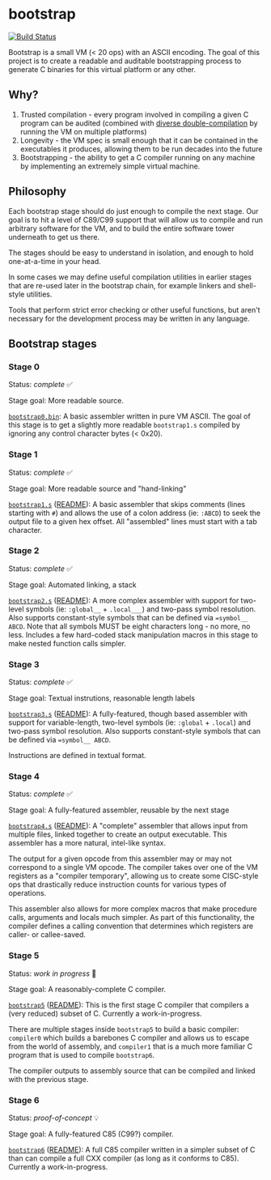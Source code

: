 # bootstrap 

[![Build Status](https://github.com/mmastrac/bootstrap/actions/workflows/build.yml/badge.svg)](https://github.com/mmastrac/bootstrap/actions/workflows/build.yml)

Bootstrap is a small VM (< 20 ops) with an ASCII encoding. The goal of this
project is to create a readable and auditable bootstrapping process to generate
C binaries for this virtual platform or any other.

## Why?

 1. Trusted compilation - every program involved in compiling a given C program
    can be audited (combined with [diverse
    double-compilation](https://www.dwheeler.com/trusting-trust/) by running the
    VM on multiple platforms)
 2. Longevity - the VM spec is small enough that it can be contained in the
    executables it produces, allowing them to be run decades into the future
 3. Bootstrapping - the ability to get a C compiler running on any machine by
    implementing an extremely simple virtual machine.

## Philosophy

Each bootstrap stage should do just enough to compile the next stage. Our goal
is to hit a level of C89/C99 support that will allow us to compile and run
arbitrary software for the VM, and to build the entire software tower underneath
to get us there.

The stages should be easy to understand in isolation, and enough to hold
one-at-a-time in your head.

In some cases we may define useful compilation utilities in earlier stages that
are re-used later in the bootstrap chain, for example linkers and shell-style
utilities.

Tools that perform strict error checking or other useful functions, but aren't
necessary for the development process may be written in any language.

## Bootstrap stages

### Stage 0

Status: *complete* ✅

Stage goal: More readable source.

[`bootstrap0.bin`](bootstrap0.bin): A basic assembler written in pure
VM ASCII. The goal of this stage is to get a slightly more readable
`bootstrap1.s` compiled by ignoring any control character bytes (< 0x20).

### Stage 1

Status: *complete* ✅

Stage goal: More readable source and "hand-linking" 

[`bootstrap1.s`](bootstrap1/bootstrap1.s) ([README](bootstrap1/README.md)): A basic assembler that
skips comments (lines starting with `#`) and allows the use of a colon address
(ie: `:ABCD`) to seek the output file to a given hex offset. All "assembled"
lines must start with a tab character.

### Stage 2

Status: *complete* ✅

Stage goal: Automated linking, a stack

[`bootstrap2.s`](bootstrap2/bootstrap2.s) ([README](bootstrap2/README.md)): A more complex assembler
with support for two-level symbols (ie: `:global__` + `.local___`) and two-pass
symbol resolution. Also supports constant-style symbols that can be defined via
`=symbol__ ABCD`. Note that all symbols MUST be eight characters long - no more,
no less. Includes a few hard-coded stack manipulation macros in this stage to
make nested function calls simpler.

### Stage 3

Status: *complete* ✅

Stage goal: Textual instrutions, reasonable length labels

[`bootstrap3.s`](bootstrap3/bootstrap3.s) ([README](bootstrap3/README.md)): A fully-featured, though
based assembler with support for variable-length, two-level symbols (ie:
`:global` + `.local`) and two-pass symbol resolution. Also supports
constant-style symbols that can be defined via `=symbol__ ABCD`.

Instructions are defined in textual format.

### Stage 4

Status: *complete* ✅

Stage goal: A fully-featured assembler, reusable by the next stage

[`bootstrap4.s`](bootstrap4/bootstrap4.s) ([README](bootstrap4/README.md)): A "complete" assembler that allows input
from multiple files, linked together to create an output executable. This
assembler has a more natural, intel-like syntax.

The output for a given opcode from this assembler may or may not correspond to a
single VM opcode. The compiler takes over one of the VM registers as a "compiler
temporary", allowing us to create some CISC-style ops that drastically reduce
instruction counts for various types of operations.

This assembler also allows for more complex macros that make procedure calls,
arguments and locals much simpler. As part of this functionality, the compiler
defines a calling convention that determines which registers are caller- or
callee-saved.

### Stage 5

Status: *work in progress* 🚧

Stage goal: A reasonably-complete C compiler.

[`bootstrap5`](bootstrap5/) ([README](bootstrap5/README.md)): This is the first stage C compiler that
compilers a (very reduced) subset of C. Currently a work-in-progress.

There are multiple stages inside `bootstrap5` to build a basic compiler:
`compiler0` which builds a barebones C compiler and allows us to escape from the
world of assembly, and `compiler1` that is a much more familiar C program that
is used to compile `bootstrap6`.

The compiler outputs to assembly source that can be compiled and linked with the
previous stage.

### Stage 6

Status: *proof-of-concept* 💡

Stage goal: A fully-featured C85 (C99?) compiler.

[`bootstrap6`](bootstrap6/) ([README](bootstrap6/README.md)): A full C85 compiler written in a simpler subset of C than can compile a full CXX
compiler (as long as it conforms to C85). Currently a work-in-progress.
